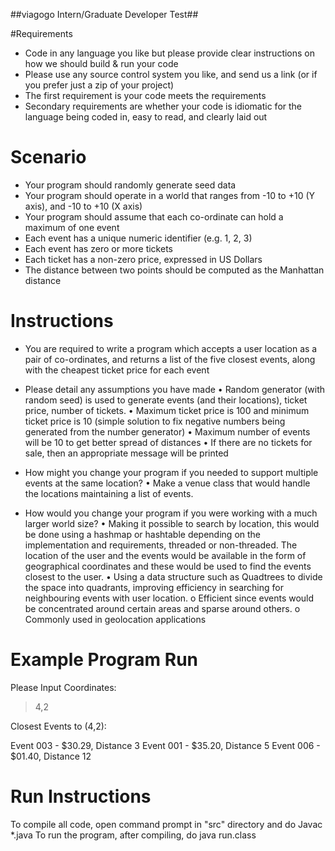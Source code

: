 ##viagogo Intern/Graduate Developer Test##


#Requirements

- Code in any language you like but please provide clear instructions on how we should build & run your code
- Please use any source control system you like, and send us a link (or if you prefer just a zip of your project)
- The first requirement is your code meets the requirements
- Secondary requirements are whether your code is idiomatic for the language being coded in, easy to read, and clearly laid out

# Scenario

- Your program should randomly generate seed data
- Your program should operate in a world that ranges from -10 to +10 (Y axis), and -10 to +10 (X axis)
- Your program should assume that each co-ordinate can hold a maximum of one event
- Each event has a unique numeric identifier (e.g. 1, 2, 3)
- Each event has zero or more tickets
- Each ticket has a non-zero price, expressed in US Dollars
- The distance between two points should be computed as the Manhattan distance

# Instructions

- You are required to write a program which accepts a user location as a pair of co-ordinates, and returns a list of the five closest events, along with the cheapest ticket price for each event
- Please detail any assumptions you have made
•	Random generator (with random seed) is used to generate events (and their locations), ticket price, number of tickets.
•	Maximum ticket price is 100 and minimum ticket price is 10 (simple solution to fix negative numbers being generated from the number generator)
•	Maximum number of events will be 10 to get better spread of distances
•	If there are no tickets for sale, then an appropriate message will be printed

- How might you change your program if you needed to support multiple events at the same location?
•	Make a venue class that would handle the locations maintaining a list of events.
- How would you change your program if you were working with a much larger world size?
•	Making it possible to search by location, this would be done using a hashmap or hashtable depending on the implementation and requirements, threaded or non-threaded. The location of the user and the events would be available in the form of geographical coordinates and these would be used to find the events closest to the user.
•	Using a data structure such as Quadtrees to divide the space into quadrants, improving efficiency in searching for neighbouring events with user location.
o	Efficient since events would be concentrated around certain areas and sparse around others.
o	Commonly used in geolocation applications

# Example Program Run

Please Input Coordinates:

> 4,2

Closest Events to (4,2):

Event 003 - $30.29, Distance 3
Event 001 - $35.20, Distance 5
Event 006 - $01.40, Distance 12

# Run Instructions

To compile all code, open command prompt in "src" directory and do Javac *.java
To run the program, after  compiling, do java run.class
